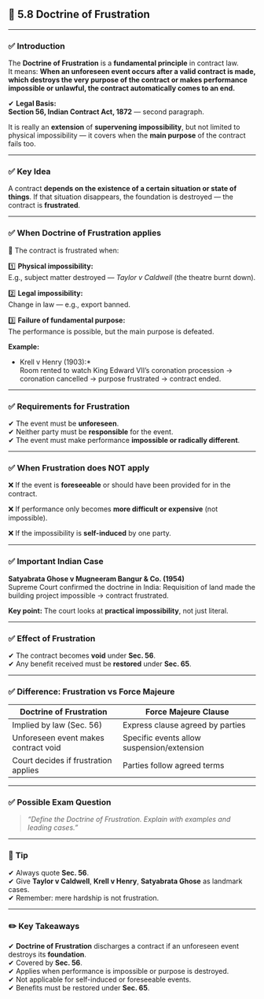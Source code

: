 
## 📑 **5.8 Doctrine of Frustration**

---

### ✅ **Introduction**

The **Doctrine of Frustration** is a **fundamental principle** in contract law.  
It means: **When an unforeseen event occurs after a valid contract is made, which destroys the very purpose of the contract or makes performance impossible or unlawful, the contract automatically comes to an end.**

✔ **Legal Basis:**  
**Section 56, Indian Contract Act, 1872** — second paragraph.

It is really an **extension** of **supervening impossibility**, but not limited to physical impossibility — it covers when the **main purpose** of the contract fails too.

---

### ✅ **Key Idea**

A contract **depends on the existence of a certain situation or state of things**. If that situation disappears, the foundation is destroyed — the contract is **frustrated**.

---

### ✅ **When Doctrine of Frustration applies**

🔑 The contract is frustrated when:

1️⃣ **Physical impossibility:**  
E.g., subject matter destroyed — _Taylor v Caldwell_ (the theatre burnt down).

2️⃣ **Legal impossibility:**  
Change in law — e.g., export banned.

3️⃣ **Failure of fundamental purpose:**  
The performance is possible, but the main purpose is defeated.

**Example:**

- Krell v Henry (1903):*  
    Room rented to watch King Edward VII’s coronation procession → coronation cancelled → purpose frustrated → contract ended.
    

---

### ✅ **Requirements for Frustration**

✔ The event must be **unforeseen**.  
✔ Neither party must be **responsible** for the event.  
✔ The event must make performance **impossible or radically different**.

---

### ✅ **When Frustration does NOT apply**

❌ If the event is **foreseeable** or should have been provided for in the contract.

❌ If performance only becomes **more difficult or expensive** (not impossible).

❌ If the impossibility is **self-induced** by one party.

---

### ✅ **Important Indian Case**

**Satyabrata Ghose v Mugneeram Bangur & Co. (1954)**  
Supreme Court confirmed the doctrine in India: Requisition of land made the building project impossible → contract frustrated.

**Key point:** The court looks at **practical impossibility**, not just literal.

---

### ✅ **Effect of Frustration**

✔ The contract becomes **void** under **Sec. 56**.  
✔ Any benefit received must be **restored** under **Sec. 65**.

---

### ✅ **Difference: Frustration vs Force Majeure**

|**Doctrine of Frustration**|**Force Majeure Clause**|
|---|---|
|Implied by law (Sec. 56)|Express clause agreed by parties|
|Unforeseen event makes contract void|Specific events allow suspension/extension|
|Court decides if frustration applies|Parties follow agreed terms|

---

### ✅ **Possible Exam Question**

> _“Define the Doctrine of Frustration. Explain with examples and leading cases.”_

---

### 📌 **Tip**

✔ Always quote **Sec. 56**.  
✔ Give **Taylor v Caldwell**, **Krell v Henry**, **Satyabrata Ghose** as landmark cases.  
✔ Remember: mere hardship is not frustration.

---

### ✏️ **Key Takeaways**

✔ **Doctrine of Frustration** discharges a contract if an unforeseen event destroys its **foundation**.  
✔ Covered by **Sec. 56**.  
✔ Applies when performance is impossible or purpose is destroyed.  
✔ Not applicable for self-induced or foreseeable events.  
✔ Benefits must be restored under **Sec. 65**.

